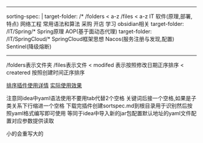 
---
sorting-spec: |
  target-folder: /*
  /folders
   < a-z
  /files
   < a-z
  IT
  软件(原理,部署,特点)
  网络工程
  常用语法和算法
  采购
  开店
  学习
  obsidian相关
  target-folder: /IT/Spring/*
  Spring原理
  AOP(基于面动态代理)
  target-folder: /IT/SpringCloud/*
  SpringCloud框架思想
  Nacos(服务注册与发现,配置)
  Sentinel(降级熔断)
  
---

/folders表示文件夹
/files表示文件
< modifed 表示按照修改日期正序排序
< createred 按照创建时间正序排序

[排序插件使用详情](https://github.com/SebastianMC/obsidian-custom-sort/blob/master/advanced-README.md#location-of-sorting-specification-yaml-entry)
[实际使用效果](https://zhuanlan.zhihu.com/p/586842280?utm_id=0)

注意同idea中yaml语法使用不要用tab代替2个空格 关键词后接一个空格,如果是子类关系下行缩进一个空格
下载完插件创建sortspec.md到根目录用于识别然后按照yaml格式编写即可使用
等同于idea中导入新的jar包配置默认地址的yaml文件配置对应参数提供读取

小的会重写大的










